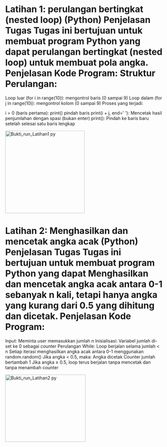 # Latihan 1: perulangan bertingkat (nested loop) (Python) Penjelasan Tugas Tugas ini bertujuan untuk membuat program Python yang dapat perulangan bertingkat (nested loop) untuk membuat pola angka. Penjelasan Kode Program: Struktur Perulangan:

Loop luar (for i in range(10)): mengontrol baris (0 sampai 9) Loop dalam (for j in range(10)): mengontrol kolom (0 sampai 9) Proses yang terjadi:

i = 0 (baris pertama): print() pindah baris print(i + j, end=' '): Mencetak hasil penjumlahan dengan spasi (bukan enter) print(): Pindah ke baris baru setelah selesai satu baris lengkap

<img width="253" height="263" alt="Bukti_run_Latihan1 py" src="https://github.com/user-attachments/assets/6a515219-fdf0-4122-9f63-74d6eafc932a" />


# Latihan 2: Menghasilkan dan mencetak angka acak (Python) Penjelasan Tugas Tugas ini bertujuan untuk membuat program Python yang dapat Menghasilkan dan mencetak angka acak antara 0-1 sebanyak n kali, tetapi hanya angka yang kurang dari 0.5 yang dihitung dan dicetak. Penjelasan Kode Program:

Input: Meminta user memasukkan jumlah n Inisialisasi: Variabel jumlah di-set ke 0 sebagai counter Perulangan While: Loop berjalan selama jumlah < n Setiap iterasi menghasilkan angka acak antara 0-1 menggunakan random.random() Jika angka < 0.5, maka: Angka dicetak Counter jumlah bertambah 1 Jika angka ≥ 0.5, loop terus berjalan tanpa mencetak dan tanpa menambah counter

<img width="256" height="214" alt="Bukti_run_Latihan2 py" src="https://github.com/user-attachments/assets/d890b193-0184-48eb-a8ec-09f489247eaf" />

